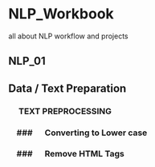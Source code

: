 # NLP_Workbook
all about NLP workflow and projects


## NLP_01
  ## Data / Text Preparation 
   ###  &emsp; TEXT PREPROCESSING
   ###  &emsp;###  &emsp; Converting to Lower case
   ###  &emsp;###  &emsp; Remove HTML Tags
 
